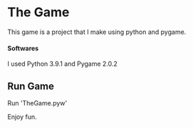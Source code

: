 # The Game

This game is a project that I make using python and pygame.

#### Softwares

I used Python 3.9.1 and Pygame 2.0.2

## Run Game

Run 'TheGame.pyw'

Enjoy fun.
